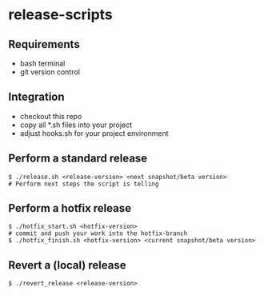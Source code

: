 # release-scripts

## Requirements

* bash terminal
* git version control

## Integration

* checkout this repo
* copy all *.sh files into your project
* adjust hooks.sh for your project environment

## Perform a standard release

    $ ./release.sh <release-version> <next snapshot/beta version>
    # Perform next steps the script is telling
    
## Perform a hotfix release

    $ ./hotfix_start.sh <hotfix-version>
    # commit and push your work into the hotfix-branch
    $ ./hotfix_finish.sh <hotfix-version> <current snapshot/beta version>

## Revert a (local) release

    $ ./revert_release <release-version>
